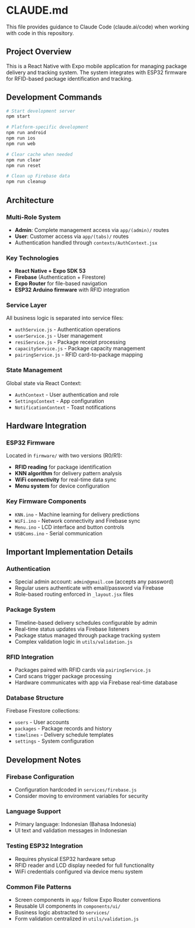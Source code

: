 # CLAUDE.md

This file provides guidance to Claude Code (claude.ai/code) when working with code in this repository.

## Project Overview

This is a React Native with Expo mobile application for managing package delivery and tracking system. The system integrates with ESP32 firmware for RFID-based package identification and tracking.

## Development Commands

```bash
# Start development server
npm start

# Platform-specific development  
npm run android
npm run ios
npm run web

# Clear cache when needed
npm run clear
npm run reset

# Clean up Firebase data
npm run cleanup
```

## Architecture

### Multi-Role System
- **Admin**: Complete management access via `app/(admin)/` routes
- **User**: Customer access via `app/(tabs)/` routes
- Authentication handled through `contexts/AuthContext.jsx`

### Key Technologies
- **React Native + Expo SDK 53**
- **Firebase** (Authentication + Firestore)
- **Expo Router** for file-based navigation
- **ESP32 Arduino firmware** with RFID integration

### Service Layer
All business logic is separated into service files:
- `authService.js` - Authentication operations
- `userService.js` - User management
- `resiService.js` - Package receipt processing
- `capacityService.js` - Package capacity management
- `pairingService.js` - RFID card-to-package mapping

### State Management
Global state via React Context:
- `AuthContext` - User authentication and role
- `SettingsContext` - App configuration
- `NotificationContext` - Toast notifications

## Hardware Integration

### ESP32 Firmware
Located in `firmware/` with two versions (R0/R1):
- **RFID reading** for package identification
- **KNN algorithm** for delivery pattern analysis
- **WiFi connectivity** for real-time data sync
- **Menu system** for device configuration

### Key Firmware Components
- `KNN.ino` - Machine learning for delivery predictions
- `WiFi.ino` - Network connectivity and Firebase sync
- `Menu.ino` - LCD interface and button controls
- `USBComs.ino` - Serial communication

## Important Implementation Details

### Authentication
- Special admin account: `admin@gmail.com` (accepts any password)
- Regular users authenticate with email/password via Firebase
- Role-based routing enforced in `_layout.jsx` files

### Package System
- Timeline-based delivery schedules configurable by admin
- Real-time status updates via Firebase listeners
- Package status managed through package tracking system
- Complex validation logic in `utils/validation.js`

### RFID Integration
- Packages paired with RFID cards via `pairingService.js`
- Card scans trigger package processing
- Hardware communicates with app via Firebase real-time database

### Database Structure
Firebase Firestore collections:
- `users` - User accounts
- `packages` - Package records and history  
- `timelines` - Delivery schedule templates
- `settings` - System configuration

## Development Notes

### Firebase Configuration
- Configuration hardcoded in `services/firebase.js`
- Consider moving to environment variables for security

### Language Support
- Primary language: Indonesian (Bahasa Indonesia)
- UI text and validation messages in Indonesian

### Testing ESP32 Integration
- Requires physical ESP32 hardware setup
- RFID reader and LCD display needed for full functionality
- WiFi credentials configured via device menu system

### Common File Patterns
- Screen components in `app/` follow Expo Router conventions
- Reusable UI components in `components/ui/`
- Business logic abstracted to `services/`
- Form validation centralized in `utils/validation.js`